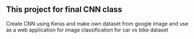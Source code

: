 
## This project for final CNN class
  Create CNN using Keras and make own dataset from google image and use as a web application for image classification for car vs bike dataset
